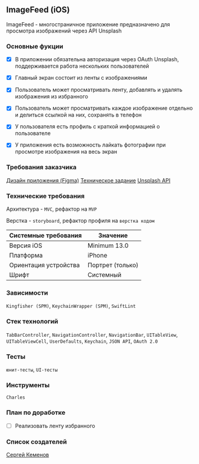 ## ImageFeed (iOS)


ImageFeed - многостраничное приложение предназначено для просмотра изображений через API Unsplash

### Основные фукции

- [x] В приложении обязательна авторизация через OAuth Unsplash, поддерживается работа нескольких пользователей
- [x] Главный экран состоит из ленты с изображениями
- [x] Пользователь может просматривать ленту, добавлять и удалять изображения из избранного
- [x] Пользователь может просматривать каждое изображение отдельно и делиться ссылкой на них, сохранять в телефон
- [x] У пользователя есть профиль с краткой информацией о пользователе
- [x] У приложения есть возможность лайкать фотографии при просмотре изображения на весь экран



### Требования заказчика
[Дизайн приложения (Figma)](https://www.figma.com/file/Y8jmksdf2qxOUmLEt1Afth/Image-Feed?type=design&node-id=0-1&mode=design&t=MwVNdcCuW1WCSX7e-0
)
[Техническое задание](https://github.com/Yandex-Practicum/iOS-ImageFeed-Public)
[Unsplash API](https://unsplash.com/documentation)


### Технические требования
Архитектура - `MVC`, рефактор на `MVP`

Верстка - `storyboard`, рефактор профиля на `верстка кодом`


| Системные требования                                 | Значение                     |
| ---------------------------------------------------- | ---------------------------- |
| Версия iOS                                           | Minimum 13.0                 |
| Платформа                                            | iPhone                       |
| Ориентация устройства                                | Портрет (только)             |
| Шрифт                                                | Системный                    |


### Зависимости
`Kingfisher (SPM)`, `KeychainWrapper (SPM)`, `SwiftLint`

### Стек технологий 
`TabBarController`, `NavigationController`, `NavigationBar`, `UITableView`, `UITableViewCell`, `UserDefaults`, `Keychain`, `JSON API`, `OAuth 2.0`

### Тесты
`юнит-тесты`, `UI-тесты`

### Инструменты
`Charles`
 
### План по доработке
- [ ] Реализовать ленту избранного


### Список создателей
[Сергей Кеменов](https://github.com/SKemenov)


